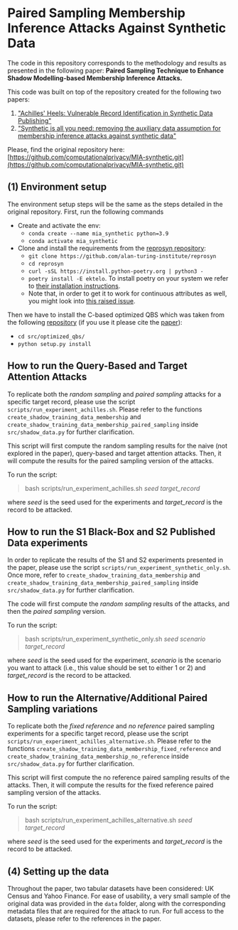 # Paired Sampling Membership Inference Attacks Against Synthetic Data

The code in this repository corresponds to the methodology and results as presented in the following paper: 
**Paired Sampling Technique to Enhance Shadow Modelling-based Membership Inference Attacks.**

This code was built on top of the repository created for the following two papers:

1. ["Achilles' Heels: Vulnerable Record Identification in Synthetic Data Publishing"](https://arxiv.org/abs/2306.10308)
2. ["Synthetic is all you need: removing the auxiliary data assumption for membership inference attacks against synthetic data"](https://arxiv.org/abs/2307.01701)

Please, find the original repository here:
[https://github.com/computationalprivacy/MIA-synthetic.git](https://github.com/computationalprivacy/MIA-synthetic.git)


## (1) Environment setup

The environment setup steps will be the same as the steps detailed in the original repository.
First, run the following commands
- Create and activate the env:
    - `conda create --name mia_synthetic python=3.9`
    - `conda activate mia_synthetic`
- Clone and install the requirements from the [reprosyn repository](https://github.com/alan-turing-institute/reprosyn):
    - `git clone https://github.com/alan-turing-institute/reprosyn`
    - `cd reprosyn`
    - `curl -sSL https://install.python-poetry.org | python3 -`
    - `poetry install -E ektelo`. To install poetry on your system we refer to [their installation instructions](https://python-poetry.org/docs/#installing-with-the-official-installer).
    - Note that, in order to get it to work for continuous attributes as well, you might look into [this raised issue](https://github.com/alan-turing-institute/reprosyn/issues/65).

Then we have to install the C-based optimized QBS which was taken from the following [repository](https://github.com/computationalprivacy/querysnout) (if you use it please cite the [paper](https://dl.acm.org/doi/abs/10.1145/3548606.3560581)):
- `cd src/optimized_qbs/`
- `python setup.py install`

## How to run the Query-Based and Target Attention Attacks

To replicate both the *random sampling* and *paired sampling* attacks for a specific target record, please use the script `scripts/run_experiment_achilles.sh`.
Please refer to the functions `create_shadow_training_data_membership` and  `create_shadow_training_data_membership_paired_sampling` inside `src/shadow_data.py` for further clarification.

This script will first compute the random sampling results for the naive (not explored in the paper), query-based and target attention attacks. Then, it will compute the results for the paired sampling version of the attacks.

To run the script:
> bash scripts/run_experiment_achilles.sh *seed* *target_record*

where *seed* is the seed used for the experiments and *target_record* is the record to be attacked.

## How to run the S1 Black-Box and S2 Published Data experiments

In order to replicate the results of the S1 and S2 experiments presented in the paper, please use the script `scripts/run_experiment_synthetic_only.sh`.
Once more, refer to `create_shadow_training_data_membership` and  `create_shadow_training_data_membership_paired_sampling` inside `src/shadow_data.py` for further clarification.

The code will first compute the *random sampling* results of the attacks, and then the *paired sampling* version.

To run the script:
> bash scripts/run_experiment_synthetic_only.sh *seed* *scenario* *target_record*

where *seed* is the seed used for the experiment, *scenario* is the scenario you want to attack (i.e., this value should be set to either 1 or 2) and *target_record* is the record to be attacked.

## How to run the Alternative/Additional Paired Sampling variations


To replicate both the *fixed reference* and *no reference* paired sampling experiments for a specific target record, please use the script `scripts/run_experiment_achilles_alternative.sh`.
Please refer to the functions `create_shadow_training_data_membership_fixed_reference` and  `create_shadow_training_data_membership_no_reference` inside `src/shadow_data.py` for further clarification.

This script will first compute the no reference paired sampling results of the attacks. Then, it will compute the results for the fixed reference paired sampling version of the attacks.

To run the script:
> bash scripts/run_experiment_achilles_alternative.sh *seed* *target_record*

where *seed* is the seed used for the experiments and *target_record* is the record to be attacked.



## (4) Setting up the data 

Throughout the paper, two tabular datasets have been considered: UK Census and Yahoo Finance. 
For ease of usability, a very small sample of the original data was provided in the `data` folder, along with the corresponding metadata files that are required for the attack to run. 
For full access to the datasets, please refer to the references in the paper. 


